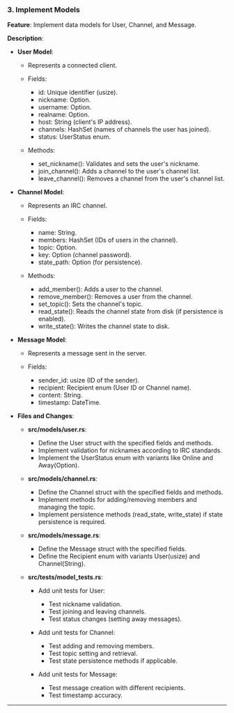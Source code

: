 ### **3. Implement Models**

**Feature**: Implement data models for User, Channel, and Message.

**Description**:

- **User Model**:

  - Represents a connected client.
  - Fields:

    - id: Unique identifier (usize).
    - nickname: Option<String>.
    - username: Option<String>.
    - realname: Option<String>.
    - host: String (client's IP address).
    - channels: HashSet<String> (names of channels the user has joined).
    - status: UserStatus enum.

  - Methods:

    - set_nickname(): Validates and sets the user's nickname.
    - join_channel(): Adds a channel to the user's channel list.
    - leave_channel(): Removes a channel from the user's channel list.

- **Channel Model**:

  - Represents an IRC channel.
  - Fields:

    - name: String.
    - members: HashSet<usize> (IDs of users in the channel).
    - topic: Option<String>.
    - key: Option<String> (channel password).
    - state_path: Option<PathBuf> (for persistence).

  - Methods:

    - add_member(): Adds a user to the channel.
    - remove_member(): Removes a user from the channel.
    - set_topic(): Sets the channel's topic.
    - read_state(): Reads the channel state from disk (if persistence is enabled).
    - write_state(): Writes the channel state to disk.

- **Message Model**:

  - Represents a message sent in the server.
  - Fields:

    - sender_id: usize (ID of the sender).
    - recipient: Recipient enum (User ID or Channel name).
    - content: String.
    - timestamp: DateTime<Utc>.

- **Files and Changes**:

  - **src/models/user.rs**:

    - Define the User struct with the specified fields and methods.
    - Implement validation for nicknames according to IRC standards.
    - Implement the UserStatus enum with variants like Online and Away(Option<String>).

  - **src/models/channel.rs**:

    - Define the Channel struct with the specified fields and methods.
    - Implement methods for adding/removing members and managing the topic.
    - Implement persistence methods (read_state, write_state) if state persistence is required.

  - **src/models/message.rs**:

    - Define the Message struct with the specified fields.
    - Define the Recipient enum with variants User(usize) and Channel(String).

  - **src/tests/model_tests.rs**:

    - Add unit tests for User:

      - Test nickname validation.
      - Test joining and leaving channels.
      - Test status changes (setting away messages).

    - Add unit tests for Channel:

      - Test adding and removing members.
      - Test topic setting and retrieval.
      - Test state persistence methods if applicable.

    - Add unit tests for Message:

      - Test message creation with different recipients.
      - Test timestamp accuracy.

---